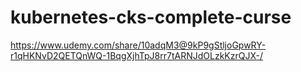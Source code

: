 # kubernetes-cks-complete-curse
https://www.udemy.com/share/10adqM3@9kP9gStljoGpwRY-r1qHKNvD2QETQnWQ-1BqgXjhTpJ8rr7tARNJdOLzkKzrQJX-/
